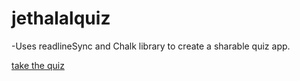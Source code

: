 # jethalalquiz
-Uses readlineSync and Chalk library to create a sharable quiz app.

[take the quiz](https://replit.com/@SachinMishra4/IgnorantSmoggyCompilerbug-1?embed=1&output=1#index.js)
